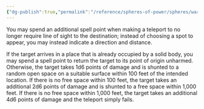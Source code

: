 ```yaml
---
{"dg-publish":true,"permalink":"/reference/spheres-of-power/spheres/warp/unseeing-teleport/","dgHomeLink":true,"dgPassFrontmatter":false}
---
```


You may spend an additional spell point when making a teleport to no longer require line of sight to the destination; instead of choosing a spot to appear, you may instead indicate a direction and distance.

If the target arrives in a place that is already occupied by a solid body, you may spend a spell point to return the target to its point of origin unharmed. Otherwise, the target takes 1d6 points of damage and is shunted to a random open space on a suitable surface within 100 feet of the intended location. If there is no free space within 100 feet, the target takes an additional 2d6 points of damage and is shunted to a free space within 1,000 feet. If there is no free space within 1,000 feet, the target takes an additional 4d6 points of damage and the teleport simply fails.